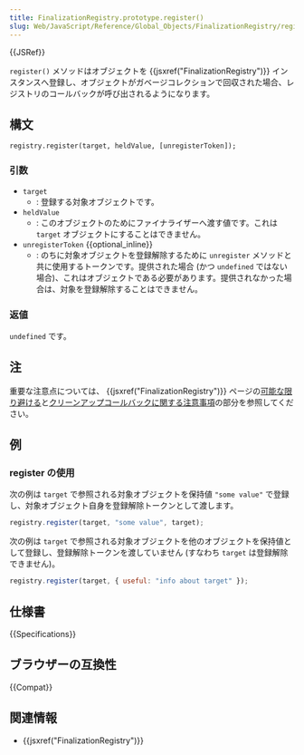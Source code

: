 ```yaml
---
title: FinalizationRegistry.prototype.register()
slug: Web/JavaScript/Reference/Global_Objects/FinalizationRegistry/register
---
```


{{JSRef}}

`register()` メソッドはオブジェクトを {{jsxref("FinalizationRegistry")}} インスタンスへ登録し、オブジェクトがガベージコレクションで回収された場合、レジストリのコールバックが呼び出されるようになります。

## 構文

```
registry.register(target, heldValue, [unregisterToken]);
```

### 引数

- `target`
  - : 登録する対象オブジェクトです。
- `heldValue`
  - : このオブジェクトのためにファイナライザーへ渡す値です。これは `target` オブジェクトにすることはできません。
- `unregisterToken` {{optional_inline}}
  - : のちに対象オブジェクトを登録解除するために `unregister` メソッドと共に使用するトークンです。提供された場合 (かつ `undefined` ではない場合)、これはオブジェクトである必要があります。提供されなかった場合は、対象を登録解除することはできません。

### 返値

`undefined` です。

## 注

重要な注意点については、 {{jsxref("FinalizationRegistry")}} ページの[可能な限り避ける](/ja/docs/Web/JavaScript/Reference/Global_Objects/FinalizationRegistry#Avoid_where_possible)と[クリーンアップコールバックに関する注意事項](/ja/docs/Web/JavaScript/Reference/Global_Objects/FinalizationRegistry#Notes_on_cleanup_callbacks)の部分を参照してください。

## 例

### register の使用

次の例は `target` で参照される対象オブジェクトを保持値 `"some value"` で登録し、対象オブジェクト自身を登録解除トークンとして渡します。

```js
registry.register(target, "some value", target);
```

次の例は `target` で参照される対象オブジェクトを他のオブジェクトを保持値として登録し、登録解除トークンを渡していません (すなわち `target` は登録解除できません)。

```js
registry.register(target, { useful: "info about target" });
```

## 仕様書

{{Specifications}}

## ブラウザーの互換性

{{Compat}}

## 関連情報

- {{jsxref("FinalizationRegistry")}}
